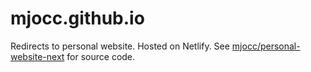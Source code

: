 # mjocc.github.io
Redirects to personal website. Hosted on Netlify. See [mjocc/personal-website-next](https://github.com/mjocc/personal-website-next) for source code.
